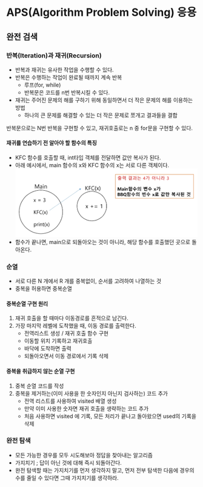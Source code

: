 ﻿# APS(Algorithm Problem Solving) 응용

## 완전 검색

### 반복(Iteration)과 재귀(Recursion)

- 반복과 재귀는 유사한 작업을 수행할 수 있다.
- 반복은 수행하는 작업이 완료될 때까지 계속 반복
  - 루프(for, while)
  - 반복문은 코드를 n번 반복시킬 수 있다.
- 재귀는 주어진 문제의 해를 구하기 위해 동일하면서 더 작은 문제의 해를 이용하는 방법
  - 하나의 큰 문제를 해결할 수 있는 더 작은 문제로 쪼개고 결과들을 결합

반복문으로는 N번 반복을 구현할 수 있고, 재귀호출로는 n 중 for문을 구현할 수 있다.

#### 재귀를 연습하기 전 알아야 할 함수의 특징

- KFC 함수를 호출할 때, int타입 객체를 전달하면 값만 복사가 된다.
- 아래 예시에서, main 함수의 x와 KFC 함수의 x는 서로 다른 객체이다.
  ![alt text](func.png)
- 함수가 끝나면, main으로 되돌아오는 것이 아니라, 해당 함수를 호출했던 곳으로 돌아온다.

### 순열

- 서로 다른 N 개에서 R 개를 중복없이, 순서를 고려하여 나열하는 것
- 중복을 허용하면 중복순열

#### 중복순열 구현 원리

1. 재귀 호출을 할 때마다 이동경로를 흔적으로 남긴다.
2. 가장 마지막 레벨에 도착했을 때, 이동 경로를 출력한다.
   - 전역리스트 생성 / 재귀 호출 함수 구현
   - 이동할 위치 기록하고 재귀호출
   - 바닥에 도착하면 출력
   - 되돌아오면서 이동 경로에서 기록 삭제

#### 중복을 취급하지 않는 순열 구현

1. 중복 순열 코드를 작성
2. 중복을 제거하는(이미 사용을 한 숫자인지 아닌지 검사하는) 코드 추가
   - 전역 리스트를 사용하여 visited 배열 생성
   - 만약 이미 사용한 숫자면 재귀 호출을 생략하는 코드 추가
   - 처음 사용하면 visited 에 기록, 모든 처리가 끝나고 돌아왔으면 used의 기록을 삭제

### 완전 탐색

- 모든 가능한 경우를 모두 시도해보아 정답을 찾아내는 알고리즘
- 가지치기 ; 답이 아닌 것에 대해 즉시 되돌아간다.
- 완전 탐색할 때는 가지치기를 먼저 생각하지 말고, 먼저 전부 탐색한 다음에 경우의 수를 줄일 수 있다면 그때 가지치기를 생각하라.
